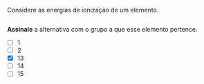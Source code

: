 Considere as energias de ionização de um elemento.

![]()

**Assinale** a alternativa com o grupo a que esse elemento pertence.

- [ ] $1$
- [ ] $2$
- [x] $13$
- [ ] $14$
- [ ] $15$
